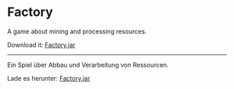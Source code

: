 Factory
=======

A game about mining and processing resources.

Download it: [Factory.jar](http://dakror.de/download?u=https://github.com/Dakror/Factory/raw/master/Factory.jar)<br>


------------------------
Ein Spiel über Abbau und Verarbeitung von Ressourcen.

Lade es herunter: [Factory.jar](http://dakror.de/download?u=https://github.com/Dakror/Factory/raw/master/Factory.jar)<br>

